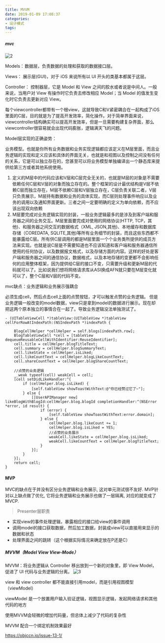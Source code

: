 ```yaml
---
title: MVVM
date: 2019-01-09 17:08:37
categories:
- 设计模式
tags:
---
```


##### mvc

![2](http://ww2.sinaimg.cn/large/006tNc79ly1g4md25ee1cj30r20coab0.jpg)

Models： 数据层，负责数据的处理和获取的数据接口层。

Views： 展示层(GUI)，对于 iOS 来说所有以 UI 开头的类基本都属于这层。

Controller： 控制器层，它是 Model 和 View 之间的胶水或者说是中间人。一般来说，当用户对 View 有操作时它负责去修改相应 Model；当 Model 的值发生变化时它负责去更新对应 View。

每个viewcontroller都带有一个根view，这就导致C和V紧密耦合在一起构成了iOS里面的C层，目的就是为了提高开发效率，简化操作。对于简单界面来说，viewcontroller结构确实可以提高开发效率，但是一旦需要构建复杂界面，那么viewcontroller很容易就会出现代码膨胀，逻辑满天飞的问题。



Model层实现的正确姿势：

业务模型。也就是你所有业务数据和业务实现逻辑都应该定义在M层里面，而且业务逻辑的实现和定义应该和具体的界面无关，也就是和视图以及控制之间没有任何的关系，它是可以独立存在的，您甚至可以将业务模型单独编译出一个静态库来提供给第三方或者其他系统使用。

1. 定义的M层中的代码应该和V层和C层完全无关的，也就是M层的对象是不需要依赖任何C层和V层的对象而独立存在的。整个框架的设计最优结构是V层不依赖C层而独立存在，M层不依赖C层和V层独立存在，C层负责关联二者，V层只负责展示，M层持有数据和业务的具体实现，而C层则处理事件响应以及业务的调用以及通知界面更新。三者之间一定要明确的定义为单向依赖，而不应该出现双向依赖
2. M层要完成对业务逻辑实现的封装，一般业务逻辑最多的是涉及到客户端和服务器之间的业务交互。M层里面要完成对使用的网络协议(HTTP, TCP，其他)、和服务器之间交互的数据格式（XML, JSON,其他)、本地缓存和数据库存储（COREDATA, SQLITE,其他)等所有业务细节的封装，而且这些东西都不能暴露给C层。所有供C层调用的都是M层里面一个个业务类所提供的成员方法来实现。也就是说C层是不需要知道也不应该知道和客户端和服务器通信所使用的任何协议，以及数据报文格式，以及存储方面的内容。这样的好处是客户端和服务器之间的通信协议，数据格式，以及本地存储的变更都不会影响任何的应用整体框架，因为提供给C层的接口不变，只需要升级和更新M层的代码就可以了。比如说我们想将网络请求库从ASI换成AFN就只要在M层变化就可以了，整个C层和V层的代码不变。

mvc缺点：业务逻辑和业务展示强耦合

必须生成cell，然后点击cell上面的点赞按钮，才可以触发点赞的业务逻辑。
但是业务逻辑一般改变的model数据，view只是拿到model的数据进行展示。现在却把这两个原本独立的事情合在一起了。导致业务逻辑没法单独测试了。

```
- (UITableViewCell *)tableView:(UITableView *)tableView cellForRowAtIndexPath:(NSIndexPath *)indexPath {

    BlogCellHelper *cellHelper = self.blogs[indexPath.row];
    BlogTableViewCell *cell = [tableView dequeueReusableCellWithIdentifier:ReuseIdentifier];
    cell.title = cellHelper.blogTitleText;
    cell.summary = cellHelper.blogSummaryText;
    cell.likeState = cellHelper.isLiked;
    cell.likeCountText = cellHelper.blogLikeCountText;
    cell.shareCountText = cellHelper.blogShareCountText;

    //点赞的业务逻辑
    __weak typeof(cell) weakCell = cell;
    [cell setDidLikeHandler:^{
        if (cellHelper.blog.isLiked) {
            [self.tableView showToastWithText:@"你已经赞过它了~"];
        } else {
            [[UserAPIManager new] likeBlogWithBlogId:cellHelper.blog.blogId completionHandler:^(NSError *error, id result) {
                if (error) {
                    [self.tableView showToastWithText:error.domain];
                } else {
                    cellHelper.blog.likeCount += 1;
                    cellHelper.blog.isLiked = YES;
                    //点赞的业务展示
                    weakCell.likeState = cellHelper.blog.isLiked;
                    weakCell.likeCountText = cellHelper.blogTitleText;
                }
            }];
        }
    }];
    return cell;
}
```

#### MVP

MVC的缺点在于并没有区分业务逻辑和业务展示, 这对单元测试很不友好. MVP针对以上缺点做了优化, 它将业务逻辑和业务展示也做了一层隔离, 对应的就变成了MVCP.



> Presenter层职责

- 实现view的事件处理逻辑，暴露相应的接口给view的事件调用
- 调用model的接口获取数据，然后加工数据，封装成view可以直接用来显示的数据和状态
- 处理界面之间的跳转（这个根据实际情况来确定放在P还是C）







##### MVVM（Model View View-Mode）
MVVM：将业务逻辑从 Controller 移出放到一个新的对象里，即 View Model，促进了 UI 代码与业务逻辑的分离。
![3](http://ww2.sinaimg.cn/large/006tNc79ly1g4md9ctz33j31300fujt2.jpg)

view 和 view controller 都不能直接引用model，而是引用视图模型（viewModel）

viewModel 是一个放置用户输入验证逻辑，视图显示逻辑，发起网络请求和其他代码的地方

使用MVVM会轻微的增加代码量，但总体上减少了代码的复杂性

MVVM 配合一个绑定机制效果最好

https://objccn.io/issue-13-1/


